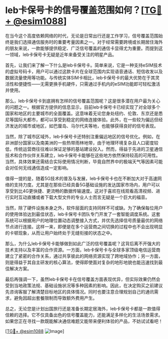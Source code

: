 # leb卡保号卡的信号覆盖范围如何？[[TG💪+ @esim1088](https://t.me/s/esim1088)]

在当今这个高度依赖网络的时代，无论是日常出行还是工作学习，信号覆盖范围始终是我们选择通信服务时的重要考量因素之一。对于经常需要跨境或长期居住海外的朋友来说，一款能够提供稳定、广泛信号覆盖的通信卡显得尤为重要。而提到这一领域，leb卡保号卡无疑是近年来备受关注的明星产品。

首先，让我们来了解一下什么是leb卡保号卡。简单来说，它是一种支持eSIM技术的虚拟号码卡，用户可以通过这款卡片在全球范围内实现语音通话、短信收发以及数据流量使用等功能。与传统实体SIM卡相比，leb卡保号卡的最大优势在于其灵活性和便捷性——无需更换手机硬件，只需通过手机内的eSIM功能即可轻松激活并使用。

那么，leb卡保号卡到底拥有怎样的信号覆盖范围呢？这是很多潜在用户最为关心的问题之一。根据官方提供的信息显示，目前leb卡保号卡已经实现了对全球多个国家和地区的主要城市的全面覆盖。这意味着无论您身处纽约、伦敦、东京还是悉尼等国际大都市，都可以享受到稳定的网络连接体验。此外，在一些较为偏远但经济发达的城市或地区，如巴厘岛、马尔代夫等地，也能够获得良好的信号表现。

当然，除了城市区域外，leb卡保号卡还特别注重偏远地区的信号优化。例如，在非洲部分国家以及南美洲的一些热带雨林地带，由于地理环境复杂且人口密度较低，传统运营商往往难以保证足够的基站建设投入。然而，得益于先进的卫星通信技术和合作伙伴关系建立，leb卡保号卡能够在这些地方依然保持较高的可用性。当然，具体效果还需结合实际使用情况判断，毕竟自然界中的极端天气等因素可能会对任何无线通信造成一定影响。

值得一提的是，随着5G技术的普及与发展，leb卡保号卡也在不断加大对于高速网络的支持力度。尤其是在那些已经具备5G基础设施的发达国家市场内，用户可以享受到比4G更快捷、更流畅的数据传输速度。这对于喜欢在线观看高清视频、进行实时互动直播或者下载大型文件的专业人士而言无疑是一个巨大的福音。

当然，除了硬件设施本身之外，软件层面的支持同样不可或缺。为了确保每位用户的使用体验达到最佳状态，leb卡保号卡团队专门开发了一套智能调度系统。这套系统可以根据用户的地理位置动态调整接入方式，并优先选择信号质量最优的网络节点进行连接。这样一来，即便是在多个运营商之间切换的过程中也不会出现明显的卡顿现象，从而让用户始终处于无缝衔接的状态之中。

那么，为什么leb卡保号卡能够做到如此广泛的信号覆盖呢？这背后离不开强大的技术支持以及丰富的合作资源。一方面，leb卡保号卡与全球多家顶级电信运营商建立了紧密的合作关系，通过共享彼此的网络资源实现了跨地域协作；另一方面，则是得益于其自主研发的核心算法，使得即使面对复杂的地形地貌也能迅速找到最佳解决方案。

最后再强调一下，虽然leb卡保号卡在信号覆盖方面表现优异，但实际效果仍然会受到当地政策法规、基础设施状况等多种因素的影响。因此，在决定购买之前建议先咨询客服了解清楚目标地区的具体情况。同时也要注意合理规划自己的通讯需求，避免因超出套餐限制而导致额外费用产生。

总之，无论您是计划出国旅行还是准备长期定居海外，leb卡保号卡都是一款值得信赖的选择。它不仅具备出色的信号覆盖能力，还能满足多样化的生活场景需求。如果您正在寻找一款既能解决通信难题又能带来便利体验的产品，不妨试试看吧！

[[TG💪+ @esim1088](https://t.me/s/esim1088) ![Image](https://i.postimg.cc/4NQfJmqS/Snipaste-2025-05-13-00-14-12.png)]